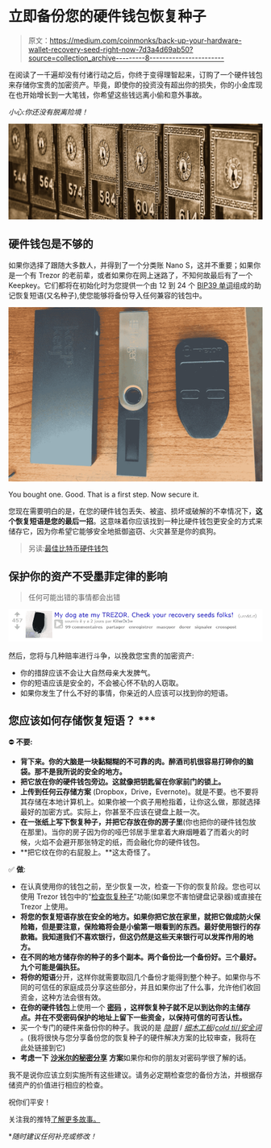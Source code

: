 # 立即备份您的硬件钱包恢复种子

> 原文：<https://medium.com/coinmonks/back-up-your-hardware-wallet-recovery-seed-right-now-7d3a4d69ab50?source=collection_archive---------8----------------------->

在阅读了一千遍却没有付诸行动之后，你终于变得理智起来，订购了一个硬件钱包来存储你宝贵的加密资产。毕竟，即使你的投资没有超出你的损失，你的小金库现在也开始增长到一大笔钱，你希望这些钱远离小偷和意外事故。

*小心:你还没有脱离险境！*

![](img/8faf8a177ebe95c2859fc0b90443c9e0.png)

## 硬件钱包是不够的

如果你选择了跟随大多数人，并得到了一个分类账 Nano S，这并不重要；如果你是一个有 Trezor 的老前辈，或者如果你在网上迷路了，不知何故最后有了一个 Keepkey。它们都将在初始化时为您提供一个由 12 到 24 个 [BIP39 单词](https://github.com/bitcoin/bips/blob/master/bip-0039/english.txt)组成的助记恢复短语(又名种子),使您能够将备份导入任何兼容的钱包中。

![](img/4149b0753fd6d61c8183cd1935234aef.png)

You bought one. Good. That is a first step. Now secure it.

您现在需要明白的是，在您的硬件钱包丢失、被盗、损坏或破解的不幸情况下，**这个恢复短语是您的最后一招**。这意味着你应该找到一种比硬件钱包更安全的方式来储存它，因为你希望它能够安全地抵御盗窃、火灾甚至是你的疯狗。

> 另读:[最佳比特币硬件钱包](/coinmonks/the-best-cryptocurrency-hardware-wallets-of-2020-e28b1c124069)

## 保护你的资产不受墨菲定律的影响

> 任何可能出错的事情都会出错

![](img/82d40041c36d65d3ea9bddd9a56345b0.png)

然后，您将与几种赔率进行斗争，以挽救您宝贵的加密资产:

*   你的措辞应该不会让大自然母亲大发脾气。
*   你的短语应该是安全的，不会被心怀不轨的人窃取。
*   如果你发生了什么不好的事情，你亲近的人应该可以找到你的短语。

## 您应该如何存储恢复短语？ ***

⛔️ **不要:**

*   **背下来。你的大脑是一块黏糊糊的不可靠的肉。醉酒司机很容易打碎你的脑袋。那不是我所说的安全的地方。**
*   **把它放在你的硬件钱包旁边。这就像把钥匙留在你家前门的锁上。**
*   **上传到任何云存储方案** (Dropbox，Drive，Evernote)。就是不要。也不要将其存储在本地计算机上。如果你被一个疯子用枪指着，让你这么做，那就选择最好的加密方式。实际上，你甚至不应该在键盘上敲一次。
*   **在一张纸上写下恢复种子，并把它存放在你的房子里**(你也把你的硬件钱包放在那里)。当你的房子因为你的哑巴邻居手里拿着大麻烟睡着了而着火的时候，火焰不会避开那张特定的纸，而会融化你的硬件钱包。
*   **把它纹在你的右屁股上。**这太奇怪了。

✅ **做**:

*   在认真使用你的钱包之前，至少恢复一次，检查一下你的恢复阶段。您也可以使用 Trezor 钱包中的“[检查恢复种子](https://blog.trezor.io/test-your-seed-backup-dry-run-recovery-df9f2e9889)”功能(如果您不害怕键盘记录器)或直接在 Trezor 上使用。
*   **将您的恢复短语存放在安全的地方。如果你把它放在家里，就把它做成防火保险箱，但是要注意，保险箱将会是小偷第一眼看到的东西。最好使用银行的存款箱。我知道我们不喜欢银行，但这仍然是这些天来银行可以发挥作用的地方。**
*   **在不同的地方储存你的种子的多个副本。两个备份比一个备份好。三个最好。九个可能是偏执狂。**
*   **将你的短语**分开，这样你就需要取回几个备份才能得到整个种子。如果你与不同的可信任的家庭成员分享这些部分，并且如果你出了什么事，允许他们收回资金，这种方法会很有效。
*   **在你的硬件钱包**上使用一个 [**密码**](https://support.ledgerwallet.com/hc/en-us/articles/115005214529-Advanced-Passphrase-options) **，这样恢复种子就不足以到达你的主储存点。并在不受密码保护的地址上留下一些资金，以保持可信的可否认性。**
*   买一个专门的硬件来备份你的种子。我说的是 [*隐钢*](https://cryptosteel.com/) / [*细木工板*](https://www.blockplate.com/)/[*cold ti*/](https://coldti.com/)[/*安全词*](https://coinstorage.guru/) 。(我将很快与您分享备份您的恢复种子的硬件解决方案的比较审查，我将在此处链接到它)
*   **考虑一下** [**沙米尔的秘密分享**](https://en.wikipedia.org/wiki/Shamir%27s_Secret_Sharing) **方案**如果你和你的朋友对密码学很了解的话。

我不是说你应该立刻实施所有这些建议。请务必定期检查您的备份方法，并根据存储资产的价值进行相应的检查。

祝你们平安！

关注我的推特[了解更多故事。](https://twitter.com/JimmyRagosa)

**随时建议任何补充或修改！*
